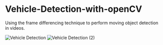 # Vehicle-Detection-with-openCV
Using the frame differencing technique to perform moving object detection in videos.

![Vehicle Detection](https://user-images.githubusercontent.com/56788883/99155547-85302280-26c1-11eb-8210-8dbfa66c8fb1.jpg)
![Vehicle Detection (2)](https://user-images.githubusercontent.com/56788883/99155551-8bbe9a00-26c1-11eb-9916-bb3b35ac2522.jpg)


